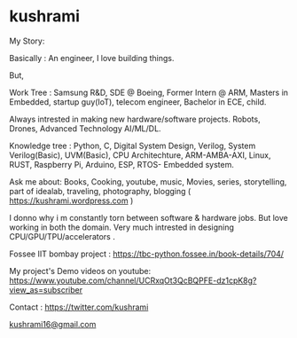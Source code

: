 # kushrami
My Story:

Basically : An engineer, I love building things.

But,

Work Tree : Samsung R&D, SDE @ Boeing, Former Intern @ ARM, Masters in Embedded, startup guy(IoT), telecom engineer, Bachelor in ECE, child.

Always intrested in making new hardware/software projects. Robots, Drones, Advanced Technology AI/ML/DL.

Knowledge tree : Python, C, Digital System Design, Verilog, System Verilog(Basic), UVM(Basic), CPU Architechture, ARM-AMBA-AXI, Linux,  RUST, Raspberry Pi, Arduino, ESP, RTOS- Embedded system.

Ask me about: Books, Cooking, youtube, music, Movies, series, storytelling, part of idealab, 
traveling, photography, blogging ( https://kushrami.wordpress.com )

I donno why i m constantly torn between software & hardware jobs. But love working in both the domain.
Very much intrested in designing CPU/GPU/TPU/accelerators .

Fossee IIT bombay project : https://tbc-python.fossee.in/book-details/704/

My project's Demo videos on youtube: https://www.youtube.com/channel/UCRxqOt3QcBQPFE-dz1cpK8g?view_as=subscriber

Contact : 
https://twitter.com/kushrami

kushrami16@gmail.com
